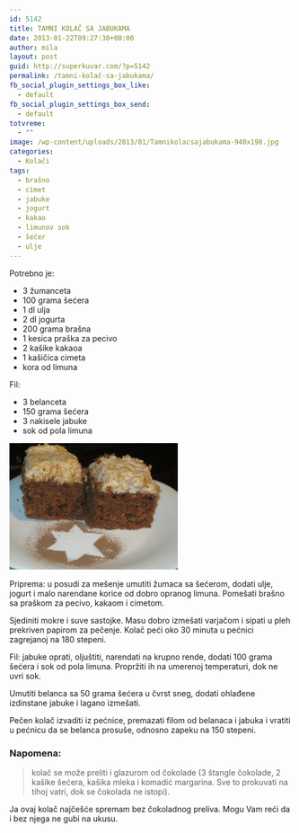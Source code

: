 ```yaml
---
id: 5142
title: TAMNI KOLAČ SA JABUKAMA
date: 2013-01-22T09:27:30+00:00
author: mila
layout: post
guid: http://superkuvar.com/?p=5142
permalink: /tamni-kolač-sa-jabukama/
fb_social_plugin_settings_box_like:
  - default
fb_social_plugin_settings_box_send:
  - default
totvreme:
  - ""
image: /wp-content/uploads/2013/01/Tamnikolacsajabukama-940x198.jpg
categories:
  - Kolači
tags:
  - brašno
  - cimet
  - jabuke
  - jogurt
  - kakao
  - limunov sok
  - šećer
  - ulje
---
```

Potrebno je:

  * 3 žumanceta
  * 100 grama šećera
  * 1 dl ulja
  * 2 dl jogurta
  * 200 grama brašna
  * 1 kesica praška za pecivo
  * 2 kašike kakaoa
  * 1 kašičica cimeta
  * kora od limuna

Fil:

  * 3 belanceta
  * 150 grama šećera
  * 3 nakisele jabuke
  * sok od pola limuna

<img class="alignnone size-medium wp-image-5143" src="/wp-content/uploads/2013/01/Tamnikolacsajabukama-300x225.jpg" alt="Tamnikolacsajabukama" width="300" height="225" /> 

Priprema: u posudi za mešenje umutiti žumaca sa šećerom, dodati ulje, jogurt i malo narendane korice od dobro opranog limuna. Pomešati brašno sa praškom za pecivo, kakaom i cimetom.

Sjediniti mokre i suve sastojke. Masu dobro izmešati varjačom i sipati u pleh prekriven papirom za pečenje. Kolač peći oko 30 minuta u pećnici zagrejanoj na 180 stepeni.

Fil: jabuke oprati, oljuštiti, narendati na krupno rende, dodati 100 grama šećera i sok od pola limuna. Propržiti ih na umerenoj temperaturi, dok ne uvri sok.

Umutiti belanca sa 50 grama šećera u čvrst sneg, dodati ohlađene izdinstane jabuke i lagano izmešati.

Pečen kolač izvaditi iz pećnice, premazati filom od belanaca i jabuka i vratiti u pećnicu da se belanca prosuše, odnosno zapeku na 150 stepeni.

### Napomena:
> kolač se može preliti i glazurom od čokolade (3 štangle čokolade, 2 kašike šećera, kašika mleka i komadić margarina. Sve to prokuvati na tihoj vatri, dok se čokolada ne istopi).

Ja ovaj kolač najčešće spremam bez čokoladnog preliva. Mogu Vam reći da i bez njega ne gubi na ukusu.